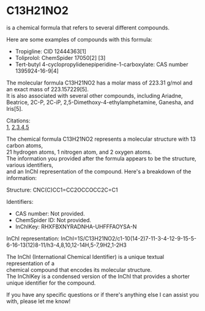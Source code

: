 # C13H21NO2
   is a chemical formula that refers to several different compounds.   
   
   Here are some examples of compounds with this formula:    
  
   - Tropigline: CID 12444363[1]    
   - Toliprolol: ChemSpider 17050[2] [3]    
   - Tert-butyl 4-cyclopropylidenepiperidine-1-carboxylate: CAS number 1395924-16-9[4]    

   The molecular formula C13H21NO2 has a molar mass of 223.31 g/mol and an exact mass of 223.157229[5].    
    It is also associated with several other compounds, including Ariadne,   
     Beatrice, 2C-P, 2C-iP, 2,5-Dimethoxy-4-ethylamphetamine, Ganesha, and Iris[5].    
   
Citations:     
[1](https://pubchem.ncbi.nlm.nih.gov/compound/Tropigline), [2](https://www.chemspider.com/Chemical-Structure.17050.html),[3](https://webbook.nist.gov/cgi/inchi/InChI=1S/C13H21NO2/c1-10(2)14-8-12(15)9-16-13-6-4-5-11(3)7-13/h4-7,10,12,14-15H,8-9H2,1-3H3),[4](https://www.keyorganics.net/tert-butyl4-cyclopropylidenepiperidine-1-carboxylate-1395924-16-9-c13h21no2.html),[5](https://en.wikipedia.org/wiki/C13H21NO2)      
   
The chemical formula C13H21NO2 represents a molecular structure with 13 carbon atoms,   
 21 hydrogen atoms, 1 nitrogen atom, and 2 oxygen atoms.   
  The information you provided after the formula appears to be the structure, various identifiers,   
   and an InChI representation of the compound. Here's a breakdown of the information:   

Structure: CNC(C)CC1=CC2OCCOCC2C=C1    
   
Identifiers:   
- CAS number: Not provided.   
- ChemSpider ID: Not provided.    
- InChIKey: RHXFBXNYRADNHA-UHFFFAOYSA-N    
   
InChI representation: InChI=1S/C13H21NO2/c1-10(14-2)7-11-3-4-12-9-15-5-6-16-13(12)8-11/h3-4,8,10,12-14H,5-7,9H2,1-2H3    
       
The InChI (International Chemical Identifier) is a unique textual representation of a    
 chemical compound that encodes its molecular structure.       
  The InChIKey is a condensed version of the InChI that provides a shorter unique identifier for the compound.      
    
If you have any specific questions or if there's anything else I can assist you with, please let me know!     
